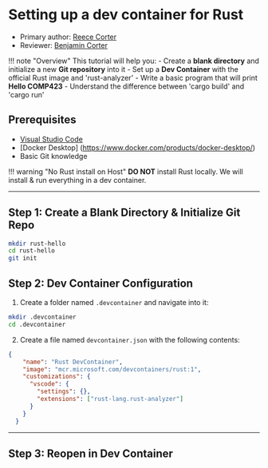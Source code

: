 # Setting up a dev container for Rust

* Primary author: [Reece Corter](https://github.com/reece333)
* Reviewer: [Benjamin Corter](https://github.com/bjcorter)

!!! note "Overview"
    This tutorial will help you:
    - Create a **blank directory** and initialize a new **Git repository** into it
    - Set up a **Dev Container** with the official Rust image and 'rust-analyzer'
    - Write a basic program that will print **Hello COMP423**
    - Understand the difference between 'cargo build' and 'cargo run'

## Prerequisites 

- [Visual Studio Code](https://code.visualstudio.com/download)
- [Docker Desktop] (https://www.docker.com/products/docker-desktop/)
- Basic Git knowledge

!!! warning "No Rust install on Host"
    **DO NOT** install Rust locally. We will install & run everything in a dev container.

---

## Step 1: Create a Blank Directory & Initialize Git Repo

```bash
mkdir rust-hello
cd rust-hello
git init
```

## Step 2: Dev Container Configuration

1. Create a folder named `.devcontainer` and navigate into it:

```bash
mkdir .devcontainer
cd .devcontainer
```

2. Create a file named `devcontainer.json` with the following contents:

```json
{
    "name": "Rust DevContainer",
    "image": "mcr.microsoft.com/devcontainers/rust:1",
    "customizations": {
      "vscode": {
        "settings": {},
        "extensions": ["rust-lang.rust-analyzer"]
      }
    }
  }
```

---

## Step 3: Reopen in Dev Container